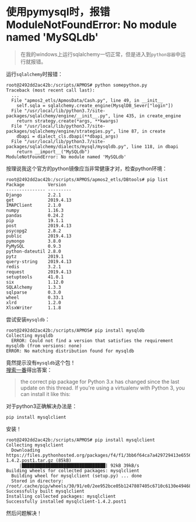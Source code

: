 # 使用pymysql时，报错ModuleNotFoundError: No module named 'MySQLdb'

> 在我的windows上运行sqlalchemy一切正常，但是进入到`python容器`中运行就报错。

运行`sqlalchemy`时报错：
```
root@2492dd2ac42b:/scripts/APMOS# python somepython.py
Traceback (most recent call last):
  ...
  File "apmos2_etls/ApmosData/Cash.py", line 49, in __init__
    self.sqla = sqlalchemy.create_engine(MysqlDB_Sever["login"])
  File "/usr/local/lib/python3.7/site-packages/sqlalchemy/engine/__init__.py", line 435, in create_engine
    return strategy.create(*args, **kwargs)
  File "/usr/local/lib/python3.7/site-packages/sqlalchemy/engine/strategies.py", line 87, in create
    dbapi = dialect_cls.dbapi(**dbapi_args)
  File "/usr/local/lib/python3.7/site-packages/sqlalchemy/dialects/mysql/mysqldb.py", line 118, in dbapi
    return __import__("MySQLdb")
ModuleNotFoundError: No module named 'MySQLdb'
```

按理说我这个官方的python镜像应当非常健康才对，检查python环境：
```
root@2492dd2ac42b:/scripts/APMOS/apmos2_etls/DBtools# pip list
Package         Version
--------------- ---------
Django          2.2.1
get             2019.4.13
IMAPClient      2.1.0
numpy           1.16.3
pandas          0.24.2
pip             19.1.1
post            2019.4.13
psycopg2        2.8.2
public          2019.4.13
pymongo         3.8.0
PyMySQL         0.9.3
python-dateutil 2.8.0
pytz            2019.1
query-string    2019.4.13
redis           3.2.1
request         2019.4.13
setuptools      41.0.1
six             1.12.0
SQLAlchemy      1.3.3
sqlparse        0.3.0
wheel           0.33.1
xlrd            1.2.0
XlsxWriter      1.1.8
```

尝试安装`mysqldb`：
```
root@2492dd2ac42b:/scripts/APMOS# pip install mysqldb
Collecting mysqldb
  ERROR: Could not find a version that satisfies the requirement mysqldb (from versions: none)
ERROR: No matching distribution found for mysqldb
```

竟然提示没有`mysqldb`这个包！  
[搜索一番](https://www.pythonanywhere.com/forums/topic/1212/)得出答案：  

> the correct pip package for Python 3.x has changed since the last update on this thread. 
If you're using a virtualenv with Python 3, you can install it like this:

对于python3正确解决办法是：
```
pip install mysqlclient
```

安装！
```text
root@2492dd2ac42b:/scripts/APMOS# pip install mysqlclient
Collecting mysqlclient
  Downloading https://files.pythonhosted.org/packages/f4/f1/3bb6f64ca7a429729413e6556b7ba5976df06019a5245a43d36032f1061e/mysqlclient-1.4.2.post1.tar.gz (85kB)
     |████████████████████████████████| 92kB 39kB/s
Building wheels for collected packages: mysqlclient
  Building wheel for mysqlclient (setup.py) ... done
  Stored in directory: /root/.cache/pip/wheels/30/91/e0/2ee952bce05b1247807405c6710c6130e49468a5240ae27134
Successfully built mysqlclient
Installing collected packages: mysqlclient
Successfully installed mysqlclient-1.4.2.post1
```
然后问题解决！